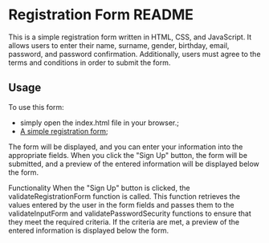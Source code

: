 # Registration Form README
This is a simple registration form written in HTML, CSS, and JavaScript. It allows users to enter their name, surname, gender, birthday, email, password, and password confirmation. Additionally, users must agree to the terms and conditions in order to submit the form.

## Usage
To use this form:
- simply open the index.html file in your browser.;
- [A simple registration form](https://neon-syrniki-287094.netlify.app/);

The form will be displayed, and you can enter your information into the appropriate fields. When you click the "Sign Up" button, the form will be submitted, and a preview of the entered information will be displayed below the form.

Functionality
When the "Sign Up" button is clicked, the validateRegistrationForm function is called. This function retrieves the values entered by the user in the form fields and passes them to the validateInputForm and validatePasswordSecurity functions to ensure that they meet the required criteria. If the criteria are met, a preview of the entered information is displayed below the form.